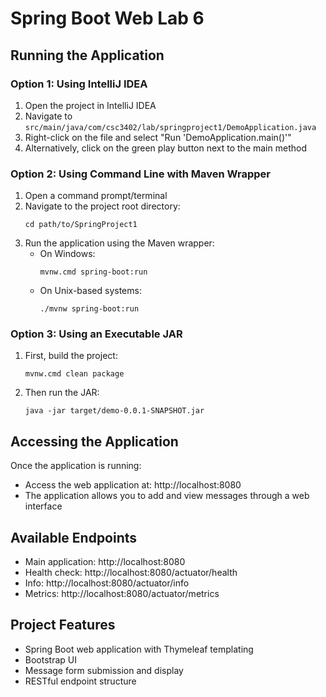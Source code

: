 
# Spring Boot Web Lab 6

## Running the Application

### Option 1: Using IntelliJ IDEA
1. Open the project in IntelliJ IDEA
2. Navigate to `src/main/java/com/csc3402/lab/springproject1/DemoApplication.java`
3. Right-click on the file and select "Run 'DemoApplication.main()'"
4. Alternatively, click on the green play button next to the main method

### Option 2: Using Command Line with Maven Wrapper
1. Open a command prompt/terminal
2. Navigate to the project root directory:
   ```
   cd path/to/SpringProject1
   ```
3. Run the application using the Maven wrapper:
   - On Windows:
     ```
     mvnw.cmd spring-boot:run
     ```
   - On Unix-based systems:
     ```
     ./mvnw spring-boot:run
     ```

### Option 3: Using an Executable JAR
1. First, build the project:
   ```
   mvnw.cmd clean package
   ```
2. Then run the JAR:
   ```
   java -jar target/demo-0.0.1-SNAPSHOT.jar
   ```

## Accessing the Application

Once the application is running:
- Access the web application at: http://localhost:8080
- The application allows you to add and view messages through a web interface

## Available Endpoints
- Main application: http://localhost:8080
- Health check: http://localhost:8080/actuator/health
- Info: http://localhost:8080/actuator/info
- Metrics: http://localhost:8080/actuator/metrics

## Project Features
- Spring Boot web application with Thymeleaf templating
- Bootstrap UI
- Message form submission and display
- RESTful endpoint structure

